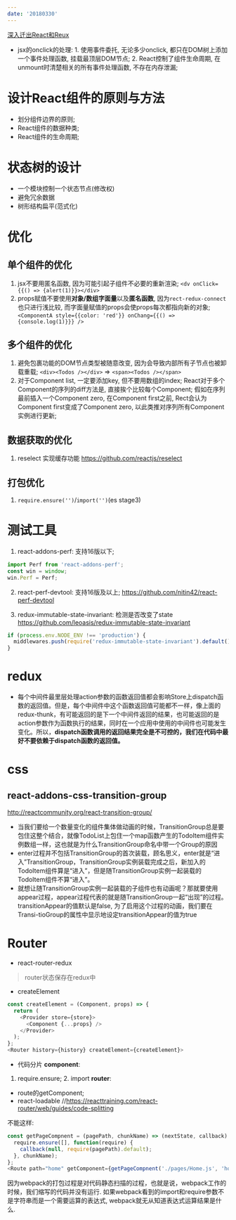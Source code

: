 ```yaml
---
date: '20180330'
---
```

[深入迁出React和Reux](http://www.duokan.com/book/143695)

- jsx的onclick的处理: 1. 使用事件委托, 无论多少onclick, 都只在DOM树上添加一个事件处理函数, 挂载最顶层DOM节点; 2. React控制了组件生命周期, 在unmount时清楚相关的所有事件处理函数, 不存在内存泄漏;


# 设计React组件的原则与方法
- 划分组件边界的原则;
- React组件的数据种类;
- React组件的生命周期;

# 状态树的设计
- 一个模块控制一个状态节点(修改权)
- 避免冗余数据
- 树形结构扁平(范式化)

# 优化
## 单个组件的优化
1. jsx不要用匿名函数, 因为可能引起子组件不必要的重新渲染;
`<dv onClick={{() => {alert(1)}}></div>`
2. props赋值不要使用**对象/数组字面量**以及**匿名函数**, 因为`rect-redux-connect`也只进行浅比较, 而字面量赋值的props会使props每次都指向新的对象;
`<ComponentA style={{color: 'red'}} onChang={{() => {console.log(1)}}} />`


## 多个组件的优化
1. 避免包裹功能的DOM节点类型被随意改变, 因为会导致内部所有子节点也被卸载重载; 
`<div><Todos /></div>` => `<span><Todos /></span>`
2. 对于Component list, 一定要添加key, 但不要用数组的index;
React对于多个Component的序列的diff方法是, 直接挨个比较每个Component; 假如在序列最前插入一个Component zero, 在Component first之前, Rect会认为Component first变成了Component zero, 以此类推对序列所有Component实例进行更新;

## 数据获取的优化
1. reselect 实现缓存功能
https://github.com/reactjs/reselect

## 打包优化
1. `require.ensure('')`/`import('')`(es stage3)

# 测试工具
1. react-addons-perf: 支持16版以下; 
```js
import Perf from 'react-addons-perf';
const win = window;
win.Perf = Perf;
```
2. react-perf-devtool: 支持16版及以上;
https://github.com/nitin42/react-perf-devtool

3. redux-immutable-state-invariant: 检测是否改变了state
https://github.com/leoasis/redux-immutable-state-invariant
```js
if (process.env.NODE_ENV !== 'production') {
  middlewares.push(require('redux-immutable-state-invariant').default());
}
```

# redux
- 每个中间件最里层处理action参数的函数返回值都会影响Store上dispatch函数的返回值。但是，每个中间件中这个函数返回值可能都不一样，像上面的redux-thunk，有可能返回的是下一个中间件返回的结果，也可能返回的是action参数作为函数执行的结果，同时在一个应用中使用的中间件也可能发生变化。所以，**dispatch函数调用的返回结果完全是不可控的，我们在代码中最好不要依赖于dispatch函数的返回值。**


# css
## react-addons-css-transition-group
http://reactcommunity.org/react-transition-group/
- 当我们要给一个数量变化的组件集体做动画的时候，TransitionGroup总是要包住这整个结合，就像TodoList上包住一个map函数产生的TodoItem组件实例数组一样，这也就是为什么TransitionGroup命名中带一个Group的原因
- enter过程并不包括TransitionGroup的首次装载，顾名思义，enter就是“进入”TransitionGroup，TransitionGroup实例装载完成之后，新加入的TodoItem组件算是“进入”，但是随TransitionGroup实例一起装载的TodoItem组件不算“进入”。
- 就想让随TransitionGroup实例一起装载的子组件也有动画呢？那就要使用appear过程，appear过程代表的就是随TransitionGroup一起“出现”的过程。transitionAppear的值默认是false, 为了启用这个过程的动画，我们要在Transi-tioGroup的属性中显示地设定transitionAppear的值为true


# Router
- react-router-redux
> router状态保存在redux中

- createElement
```js
const createElement = (Component, props) => {
  return (
    <Provider store={store}>
      <Component {...props} />
    </Provider>
  );
};
<Router history={history} createElement={createElement}>
```

- 代码分片
**component**:
1. require.ensure; 2. import
**router**:
- route的getComponent;
- react-loadable //https://reacttraining.com/react-router/web/guides/code-splitting


不能这样:
```js
const getPageCompnent = (pagePath, chunkName) => (nextState, callback) => {
  require.ensure([], function(require) {
    callback(null, require(pagePath).default);
  }, chunkName);
};
<Route path="home" getComponent={getPageCompnent('./pages/Home.js', 'home')} />
```
因为webpack的打包过程是对代码静态扫描的过程，也就是说，webpack工作的时候，我们缩写的代码并没有运行. 如果webpack看到的import和require参数不是字符串而是一个需要运算的表达式, webpack就无从知道表达式运算结果是什么.
